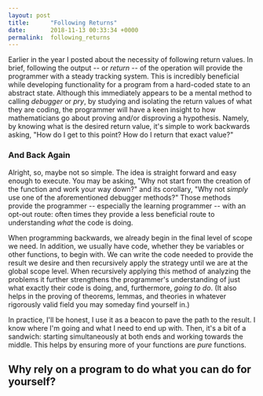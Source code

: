 ```yaml
---
layout: post
title:      "Following Returns"
date:       2018-11-13 00:33:34 +0000
permalink:  following_returns
---
```



Earlier in the year I posted about the necessity of following return values. In brief, following the output -- or *return*  -- of the operation will provide the programmer with a steady tracking system. This is incredibly beneficial while developing functionality for a program from a hard-coded state to an abstract state. Although this immediately appears to be a mental method to calling *debugger* or *pry*, by studying and isolating the return values of what they are coding, the programmer will have a keen insight to how mathematicians go about proving and/or disproving a hypothesis. Namely, by knowing what is the desired return value, it's simple to work backwards asking, "How do I get to this point? How do I return that exact value?"

### And Back Again

Alright, so, maybe not so simple. The idea is straight forward and easy enough to execute. You may be asking, "Why not start from the creation of the function and work your way down?" and its corollary, "Why not *simply* use one of the aforementioned debugger methods?" Those methods provide the programmer -- especially the learning programmer -- with an opt-out route: often times they provide a less beneficial route to understanding *what* the code is doing. 

When programming backwards, we already begin in the final level of scope we need. In addition, we usually have code, whether they be variables or other functions, to begin with. We can write the code needed to provide the result we desire and then recursively apply the strategy until we are at the global scope level. When recursively applying this method of analyzing the problems it further strengthens the programmer's understanding of just what exactly their code is doing, and, furthermore, *going to do*. (It also helps in the proving of theorems, lemmas, and theories in whatever rigorously valid field you may someday find yourself in.)

In practice, I'll be honest, I use it as a beacon to pave the path to the result. I know where I'm going and what I need to end up with. Then, it's a bit of a sandwich: starting simultaneously at both ends and working towards the middle. This helps by ensuring more of your functions are *pure* functions.

## Why rely on a program to do what you can do for yourself?
